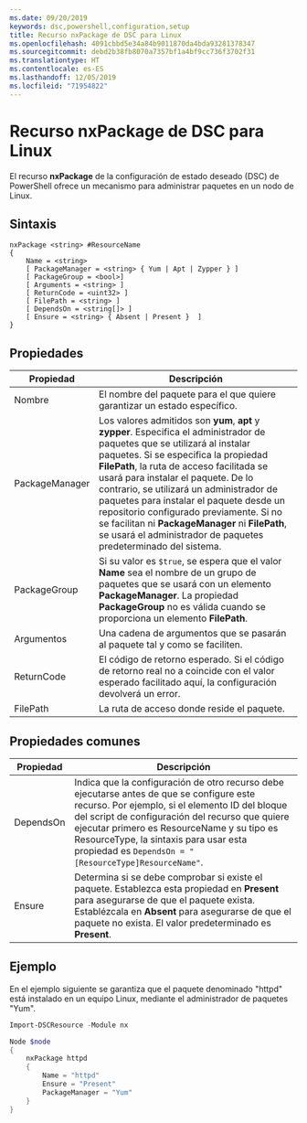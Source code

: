 ```yaml
---
ms.date: 09/20/2019
keywords: dsc,powershell,configuration,setup
title: Recurso nxPackage de DSC para Linux
ms.openlocfilehash: 4091cbbd5e34a84b9011870da4bda93281378347
ms.sourcegitcommit: debd2b38fb8070a7357bf1a4bf9cc736f3702f31
ms.translationtype: HT
ms.contentlocale: es-ES
ms.lasthandoff: 12/05/2019
ms.locfileid: "71954822"
---
```

# <a name="dsc-for-linux-nxpackage-resource"></a>Recurso nxPackage de DSC para Linux

El recurso **nxPackage** de la configuración de estado deseado (DSC) de PowerShell ofrece un mecanismo para administrar paquetes en un nodo de Linux.

## <a name="syntax"></a>Sintaxis

```Syntax
nxPackage <string> #ResourceName
{
    Name = <string>
    [ PackageManager = <string> { Yum | Apt | Zypper } ]
    [ PackageGroup = <bool>]
    [ Arguments = <string> ]
    [ ReturnCode = <uint32> ]
    [ FilePath = <string> ]
    [ DependsOn = <string[]> ]
    [ Ensure = <string> { Absent | Present }  ]
}
```

## <a name="properties"></a>Propiedades

|Propiedad |Descripción |
|---|---|
|Nombre |El nombre del paquete para el que quiere garantizar un estado específico. |
|PackageManager |Los valores admitidos son **yum**, **apt** y **zypper**. Especifica el administrador de paquetes que se utilizará al instalar paquetes. Si se especifica la propiedad **FilePath**, la ruta de acceso facilitada se usará para instalar el paquete. De lo contrario, se utilizará un administrador de paquetes para instalar el paquete desde un repositorio configurado previamente. Si no se facilitan ni **PackageManager** ni **FilePath**, se usará el administrador de paquetes predeterminado del sistema. |
|PackageGroup |Si su valor es `$true`, se espera que el valor **Name** sea el nombre de un grupo de paquetes que se usará con un elemento **PackageManager**. La propiedad **PackageGroup** no es válida cuando se proporciona un elemento **FilePath**. |
|Argumentos |Una cadena de argumentos que se pasarán al paquete tal y como se faciliten. |
|ReturnCode |El código de retorno esperado. Si el código de retorno real no a coincide con el valor esperado facilitado aquí, la configuración devolverá un error. |
|FilePath |La ruta de acceso donde reside el paquete. |

## <a name="common-properties"></a>Propiedades comunes

|Propiedad |Descripción |
|---|---|
|DependsOn |Indica que la configuración de otro recurso debe ejecutarse antes de que se configure este recurso. Por ejemplo, si el elemento ID del bloque del script de configuración del recurso que quiere ejecutar primero es ResourceName y su tipo es ResourceType, la sintaxis para usar esta propiedad es `DependsOn = "[ResourceType]ResourceName"`. |
|Ensure |Determina si se debe comprobar si existe el paquete. Establezca esta propiedad en **Present** para asegurarse de que el paquete exista. Establézcala en **Absent** para asegurarse de que el paquete no exista. El valor predeterminado es **Present**. |

## <a name="example"></a>Ejemplo

En el ejemplo siguiente se garantiza que el paquete denominado "httpd" está instalado en un equipo Linux, mediante el administrador de paquetes "Yum".

```powershell
Import-DSCResource -Module nx

Node $node
{
    nxPackage httpd
    {
        Name = "httpd"
        Ensure = "Present"
        PackageManager = "Yum"
    }
}
```